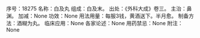 序号：18275
名称：白及丸
组成：白及末。
出处：《外科大成》卷三。
主治：鼻渊。
加减：None
功效：None
用法用量：每服3钱，黄酒送下。半月愈。
制备方法：酒糊为丸。
临床应用：None
各家论述：None
用药禁忌：None
附注：None
